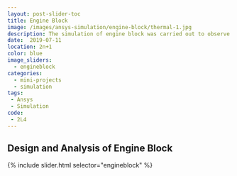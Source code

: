 ```yaml
---
layout: post-slider-toc
title: Engine Block
image: /images/ansys-simulation/engine-block/thermal-1.jpg
description: The simulation of engine block was carried out to observe variation in structural and thermal parameters after external loading.  
date:  2019-07-11
location: 2n+1
color: blue
image_sliders:
  - engineblock
categories:
  - mini-projects
  - simulation
tags:
 - Ansys
 - Simulation
code:
 - 2L4
---
```


## Design and Analysis of Engine Block

{% include slider.html selector="engineblock" %}